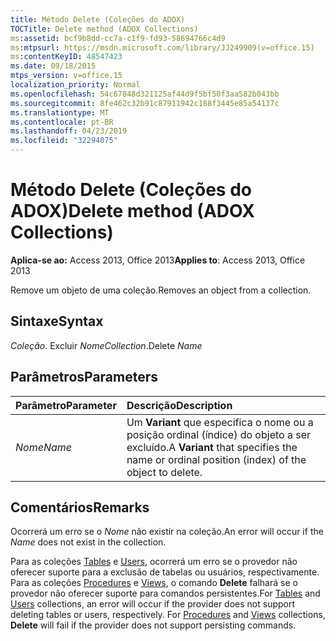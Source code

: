 ```yaml
---
title: Método Delete (Coleções do ADOX)
TOCTitle: Delete method (ADOX Collections)
ms:assetid: bcf9b8dd-cc7a-c1f9-fd93-58694766c4d9
ms:mtpsurl: https://msdn.microsoft.com/library/JJ249909(v=office.15)
ms:contentKeyID: 48547423
ms.date: 09/18/2015
mtps_version: v=office.15
localization_priority: Normal
ms.openlocfilehash: 54c67848d321125af44d9f5bf50f3aa582b043bb
ms.sourcegitcommit: 8fe462c32b91c87911942c188f3445e85a54137c
ms.translationtype: MT
ms.contentlocale: pt-BR
ms.lasthandoff: 04/23/2019
ms.locfileid: "32294075"
---
```

# <a name="delete-method-adox-collections"></a><span data-ttu-id="c7fb7-102">Método Delete (Coleções do ADOX)</span><span class="sxs-lookup"><span data-stu-id="c7fb7-102">Delete method (ADOX Collections)</span></span>

<span data-ttu-id="c7fb7-103">**Aplica-se ao:** Access 2013, Office 2013</span><span class="sxs-lookup"><span data-stu-id="c7fb7-103">**Applies to**: Access 2013, Office 2013</span></span>

<span data-ttu-id="c7fb7-104">Remove um objeto de uma coleção.</span><span class="sxs-lookup"><span data-stu-id="c7fb7-104">Removes an object from a collection.</span></span>

## <a name="syntax"></a><span data-ttu-id="c7fb7-105">Sintaxe</span><span class="sxs-lookup"><span data-stu-id="c7fb7-105">Syntax</span></span>

<span data-ttu-id="c7fb7-106">*Coleção*. Excluir *Nome*</span><span class="sxs-lookup"><span data-stu-id="c7fb7-106">*Collection*.Delete *Name*</span></span>

## <a name="parameters"></a><span data-ttu-id="c7fb7-107">Parâmetros</span><span class="sxs-lookup"><span data-stu-id="c7fb7-107">Parameters</span></span>

|<span data-ttu-id="c7fb7-108">Parâmetro</span><span class="sxs-lookup"><span data-stu-id="c7fb7-108">Parameter</span></span>|<span data-ttu-id="c7fb7-109">Descrição</span><span class="sxs-lookup"><span data-stu-id="c7fb7-109">Description</span></span>|
|:--------|:----------|
|<span data-ttu-id="c7fb7-110">*Nome*</span><span class="sxs-lookup"><span data-stu-id="c7fb7-110">*Name*</span></span> |<span data-ttu-id="c7fb7-111">Um **Variant** que especifica o nome ou a posição ordinal (índice) do objeto a ser excluído.</span><span class="sxs-lookup"><span data-stu-id="c7fb7-111">A **Variant** that specifies the name or ordinal position (index) of the object to delete.</span></span>|

## <a name="remarks"></a><span data-ttu-id="c7fb7-112">Comentários</span><span class="sxs-lookup"><span data-stu-id="c7fb7-112">Remarks</span></span>

<span data-ttu-id="c7fb7-113">Ocorrerá um erro se o *Nome* não existir na coleção.</span><span class="sxs-lookup"><span data-stu-id="c7fb7-113">An error will occur if the *Name* does not exist in the collection.</span></span>

<span data-ttu-id="c7fb7-p101">Para as coleções [Tables](tables-collection-adox.md) e [Users](users-collection-adox.md), ocorrerá um erro se o provedor não oferecer suporte para a exclusão de tabelas ou usuários, respectivamente. Para as coleções [Procedures](procedures-collection-adox.md) e [Views](views-collection-adox.md), o comando **Delete** falhará se o provedor não oferecer suporte para comandos persistentes.</span><span class="sxs-lookup"><span data-stu-id="c7fb7-p101">For [Tables](tables-collection-adox.md) and [Users](users-collection-adox.md) collections, an error will occur if the provider does not support deleting tables or users, respectively. For [Procedures](procedures-collection-adox.md) and [Views](views-collection-adox.md) collections, **Delete** will fail if the provider does not support persisting commands.</span></span>


